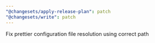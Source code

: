 ```yaml
---
"@changesets/apply-release-plan": patch
"@changesets/write": patch
---
```


Fix prettier configuration file resolution using correct path
